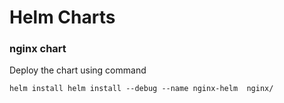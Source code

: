 # Helm Charts

### nginx chart

Deploy the chart using command

`helm install helm install --debug --name nginx-helm  nginx/`
